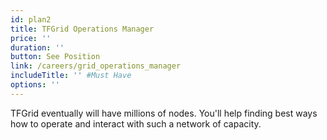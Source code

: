 ```yaml
---
id: plan2
title: TFGrid Operations Manager
price: ''
duration: ''
button: See Position
link: /careers/grid_operations_manager
includeTitle: '' #Must Have
options: ''
---
```


TFGrid eventually will have millions of nodes. You'll help finding best ways how to operate and interact with such a network of capacity.

<!-- Passion at bringing a positive change to the world, Fluency in at least 2 dev languages, Understanding how to run a LARGE scale cloud, Fluent in English, Understand & follow Pareto 20/80 rule -->
